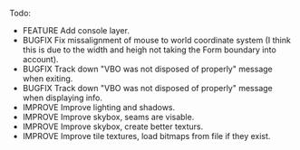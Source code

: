 Todo:
- FEATURE		Add console layer.
- BUGFIX		Fix missalignment of mouse to world coordinate system (I think this is due to the width and heigh not taking the Form boundary into account).
- BUGFIX		Track down "VBO was not disposed of properly" message when exiting.
- BUGFIX		Track down "VBO was not disposed of properly" message when displaying info.
- IMPROVE		Improve lighting and shadows.
- IMPROVE		Improve skybox, seams are visable.
- IMPROVE		Improve skybox, create better texturs.
- IMPROVE		Improve tile textures, load bitmaps from file if they exist.

